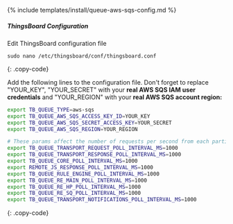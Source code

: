 {% include templates/install/queue-aws-sqs-config.md %}

##### ThingsBoard Configuration

Edit ThingsBoard configuration file

```text
sudo nano /etc/thingsboard/conf/thingsboard.conf
```
{: .copy-code}

Add the following lines to the configuration file. Don't forget to replace "YOUR_KEY", "YOUR_SECRET" with your **real AWS SQS IAM user credentials** and "YOUR_REGION" with your **real AWS SQS account region:**

```bash
export TB_QUEUE_TYPE=aws-sqs
export TB_QUEUE_AWS_SQS_ACCESS_KEY_ID=YOUR_KEY
export TB_QUEUE_AWS_SQS_SECRET_ACCESS_KEY=YOUR_SECRET
export TB_QUEUE_AWS_SQS_REGION=YOUR_REGION

# These params affect the number of requests per second from each partitions per each queue!!!
export TB_QUEUE_TRANSPORT_REQUEST_POLL_INTERVAL_MS=1000
export TB_QUEUE_TRANSPORT_RESPONSE_POLL_INTERVAL_MS=1000
export TB_QUEUE_CORE_POLL_INTERVAL_MS=1000
export REMOTE_JS_RESPONSE_POLL_INTERVAL_MS=1000
export TB_QUEUE_RULE_ENGINE_POLL_INTERVAL_MS=1000
export TB_QUEUE_RE_MAIN_POLL_INTERVAL_MS=1000
export TB_QUEUE_RE_HP_POLL_INTERVAL_MS=1000
export TB_QUEUE_RE_SQ_POLL_INTERVAL_MS=1000
export TB_QUEUE_TRANSPORT_NOTIFICATIONS_POLL_INTERVAL_MS=1000
```
{: .copy-code}
